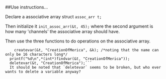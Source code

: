 ##Use instructions...

Declare a associative array struct
`assoc_arr t;`

Then initialize it
`init_assoc_arr(&t, 45);`
where the second argument is how many 'channels' the associative array should have.

Then use the three functions to do operations on the associative array.
```int k = 1776;
	createvar(&t, "CreationOfMerica", &k); /*noting that the name can only be 16 characters long*/
  printf("%d\n",*(int*)findvar(&t, "CreationOfMerica"));
  deletevar(&t, "CreationOfMerica");```
  It should be noted that `deletevar` seems to be broken, but who ever wants to delete a variable anyway?
  
